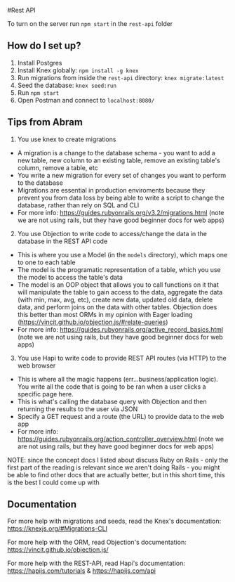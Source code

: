#Rest API

To turn on the server run `npm start` in the `rest-api` folder

## How do I set up?

1. Install Postgres
2. Install Knex globally: `npm install -g knex`
3. Run migrations from inside the `rest-api` directory: `knex migrate:latest`
4. Seed the database: `knex seed:run`
5. Run `npm start`
6. Open Postman and connect to `localhost:8080/`

## Tips from Abram

1. You use knex to create migrations
  * A migration is a change to the database schema - you want to add a new table, new column to an existing table, remove an existing table's column, remove a table, etc
  * You write a new migration for every set of changes you want to perform to the database
  * Migrations are essential in production enviroments because they prevent you from data loss by being able to write a script to change the database, rather than rely on SQL and CLI
  * For more info: https://guides.rubyonrails.org/v3.2/migrations.html (note we are not using rails, but they have good beginner docs for web apps)
2. You use Objection to write code to access/change the data in the database in the REST API code
  * This is where you use a Model (in the `models` directory), which maps one to one to each table
  * The model is the programatic representation of a table, which you use the model to access the table's data
  * The model is an OOP object that allows you to call functions on it that will manipulate the table to gain access to the data, aggregate the data (with min, max, avg, etc), create new data, updated old data, delete data, and perform joins on the data with other tables. Objection does this better than most ORMs in my opinion with Eager loading (https://vincit.github.io/objection.js/#relate-queries)
  * For more info: https://guides.rubyonrails.org/active_record_basics.html (note we are not using rails, but they have good beginner docs for web apps)
3. You use Hapi to write code to provide REST API routes (via HTTP) to the web browser
  * This is where all the magic happens (err...business/application logic). You write all the code that is going to be ran when a user clicks a specific page here.
  * This is what's calling the database query with Objection and then returning the results to the user via JSON
  * Specify a GET request and a route (the URL) to provide data to the web app
  * For more info: https://guides.rubyonrails.org/action_controller_overview.html (note we are not using rails, but they have good beginner docs for web apps)

NOTE: since the concept docs I listed about discuss Ruby on Rails - only the first part of the reading is relevant since we aren't doing Rails - you might be able to find other docs that are actually better, but in this short time, this is the best I could come up with

## Documentation

For more help with migrations and seeds, read the Knex's documentation: https://knexjs.org/#Migrations-CLI

For more help with the ORM, read Objection's documentation: https://vincit.github.io/objection.js/

For more help with the REST-API, read Hapi's documentation: https://hapijs.com/tutorials & https://hapijs.com/api